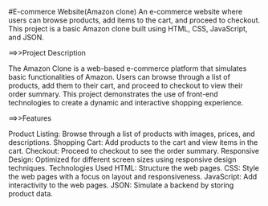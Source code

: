 #E-commerce Website(Amazon clone)
An e-commerce website where users can browse products, add items to the cart, and proceed to checkout. This project is a basic Amazon clone built using HTML, CSS, JavaScript, and JSON.


==>>Project Description

The Amazon Clone is a web-based e-commerce platform that simulates basic functionalities of Amazon.
Users can browse through a list of products, add them to their cart, and proceed to checkout to view their order summary. 
This project demonstrates the use of front-end technologies to create a dynamic and interactive shopping experience.

==>>Features

Product Listing: Browse through a list of products with images, prices, and descriptions.
Shopping Cart: Add products to the cart and view items in the cart.
Checkout: Proceed to checkout to see the order summary.
Responsive Design: Optimized for different screen sizes using responsive design techniques.
Technologies Used
HTML: Structure the web pages.
CSS: Style the web pages with a focus on layout and responsiveness.
JavaScript: Add interactivity to the web pages.
JSON: Simulate a backend by storing product data.
